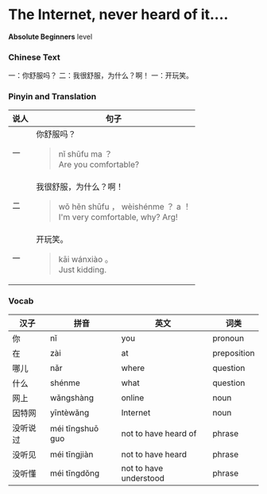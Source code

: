 # The Internet, never heard of it....
**Absolute Beginners** level
### Chinese Text
一：你舒服吗？
二：我很舒服，为什么？啊！
一：开玩笑。

### Pinyin and Translation
|说人|句子|
|----|----|
|一|你舒服吗？<blockquote>nǐ shūfu ma ？<br />Are you comfortable?</blockquote>|
|二|我很舒服，为什么？啊！<blockquote>wǒ hěn shūfu ， wèishénme ？ a ！<br />I'm very comfortable, why? Arg!</blockquote>|
|一|开玩笑。<blockquote>kāi wánxiào 。<br />Just kidding.</blockquote>|
### Vocab
|汉子|拼音|英文|词类|
|----|----|----|----|
|你|nǐ|you|pronoun|
|在|zài|at|preposition|
|哪儿|nǎr|where|question|
|什么|shénme|what|question|
|网上|wǎngshàng|online|noun|
|因特网|yīntèwǎng|Internet|noun|
|没听说过|méi tīngshuō guo|not to have heard of|phrase|
|没听见|méi tīngjiàn|not to have heard|phrase|
|没听懂|méi tīngdǒng|not to have understood|phrase|